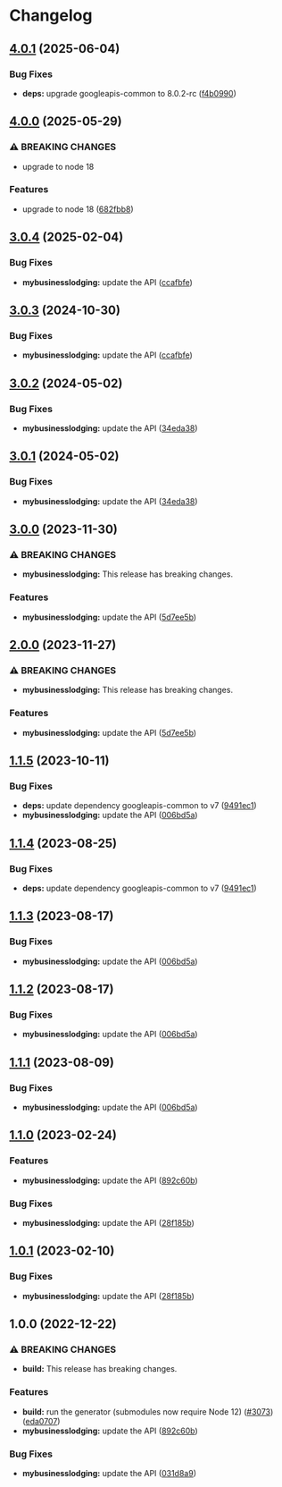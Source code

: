 # Changelog

## [4.0.1](https://github.com/googleapis/google-api-nodejs-client/compare/mybusinesslodging-v4.0.0...mybusinesslodging-v4.0.1) (2025-06-04)


### Bug Fixes

* **deps:** upgrade googleapis-common to 8.0.2-rc ([f4b0990](https://github.com/googleapis/google-api-nodejs-client/commit/f4b099071040cfbcfe4a2e7d487d45ee93b369e0))

## [4.0.0](https://github.com/googleapis/google-api-nodejs-client/compare/mybusinesslodging-v3.0.4...mybusinesslodging-v4.0.0) (2025-05-29)


### ⚠ BREAKING CHANGES

* upgrade to node 18

### Features

* upgrade to node 18 ([682fbb8](https://github.com/googleapis/google-api-nodejs-client/commit/682fbb869189ae92b3e9a194d37d0548af0c1f92))

## [3.0.4](https://github.com/googleapis/google-api-nodejs-client/compare/mybusinesslodging-v3.0.3...mybusinesslodging-v3.0.4) (2025-02-04)


### Bug Fixes

* **mybusinesslodging:** update the API ([ccafbfe](https://github.com/googleapis/google-api-nodejs-client/commit/ccafbfe63a38a3b0d7ca9d5c900d6d7a4fc36214))

## [3.0.3](https://github.com/googleapis/google-api-nodejs-client/compare/mybusinesslodging-v3.0.2...mybusinesslodging-v3.0.3) (2024-10-30)


### Bug Fixes

* **mybusinesslodging:** update the API ([ccafbfe](https://github.com/googleapis/google-api-nodejs-client/commit/ccafbfe63a38a3b0d7ca9d5c900d6d7a4fc36214))

## [3.0.2](https://github.com/googleapis/google-api-nodejs-client/compare/mybusinesslodging-v3.0.1...mybusinesslodging-v3.0.2) (2024-05-02)


### Bug Fixes

* **mybusinesslodging:** update the API ([34eda38](https://github.com/googleapis/google-api-nodejs-client/commit/34eda38c76099f2aa6b906505fb7f2b33c43cf26))

## [3.0.1](https://github.com/googleapis/google-api-nodejs-client/compare/mybusinesslodging-v3.0.0...mybusinesslodging-v3.0.1) (2024-05-02)


### Bug Fixes

* **mybusinesslodging:** update the API ([34eda38](https://github.com/googleapis/google-api-nodejs-client/commit/34eda38c76099f2aa6b906505fb7f2b33c43cf26))

## [3.0.0](https://github.com/googleapis/google-api-nodejs-client/compare/mybusinesslodging-v2.0.0...mybusinesslodging-v3.0.0) (2023-11-30)


### ⚠ BREAKING CHANGES

* **mybusinesslodging:** This release has breaking changes.

### Features

* **mybusinesslodging:** update the API ([5d7ee5b](https://github.com/googleapis/google-api-nodejs-client/commit/5d7ee5b204fb7f8f0e7ae0f256e4d055f49c6666))

## [2.0.0](https://github.com/googleapis/google-api-nodejs-client/compare/mybusinesslodging-v1.1.5...mybusinesslodging-v2.0.0) (2023-11-27)


### ⚠ BREAKING CHANGES

* **mybusinesslodging:** This release has breaking changes.

### Features

* **mybusinesslodging:** update the API ([5d7ee5b](https://github.com/googleapis/google-api-nodejs-client/commit/5d7ee5b204fb7f8f0e7ae0f256e4d055f49c6666))

## [1.1.5](https://github.com/googleapis/google-api-nodejs-client/compare/mybusinesslodging-v1.1.4...mybusinesslodging-v1.1.5) (2023-10-11)


### Bug Fixes

* **deps:** update dependency googleapis-common to v7 ([9491ec1](https://github.com/googleapis/google-api-nodejs-client/commit/9491ec1cdc3c413e7d73edcfcd59cf5c28a7c855))
* **mybusinesslodging:** update the API ([006bd5a](https://github.com/googleapis/google-api-nodejs-client/commit/006bd5a42d4a82ac24d29724cc5d750d38484bb9))

## [1.1.4](https://github.com/googleapis/google-api-nodejs-client/compare/mybusinesslodging-v1.1.3...mybusinesslodging-v1.1.4) (2023-08-25)


### Bug Fixes

* **deps:** update dependency googleapis-common to v7 ([9491ec1](https://github.com/googleapis/google-api-nodejs-client/commit/9491ec1cdc3c413e7d73edcfcd59cf5c28a7c855))

## [1.1.3](https://github.com/googleapis/google-api-nodejs-client/compare/mybusinesslodging-v1.1.2...mybusinesslodging-v1.1.3) (2023-08-17)


### Bug Fixes

* **mybusinesslodging:** update the API ([006bd5a](https://github.com/googleapis/google-api-nodejs-client/commit/006bd5a42d4a82ac24d29724cc5d750d38484bb9))

## [1.1.2](https://github.com/googleapis/google-api-nodejs-client/compare/mybusinesslodging-v1.1.1...mybusinesslodging-v1.1.2) (2023-08-17)


### Bug Fixes

* **mybusinesslodging:** update the API ([006bd5a](https://github.com/googleapis/google-api-nodejs-client/commit/006bd5a42d4a82ac24d29724cc5d750d38484bb9))

## [1.1.1](https://github.com/googleapis/google-api-nodejs-client/compare/mybusinesslodging-v1.1.0...mybusinesslodging-v1.1.1) (2023-08-09)


### Bug Fixes

* **mybusinesslodging:** update the API ([006bd5a](https://github.com/googleapis/google-api-nodejs-client/commit/006bd5a42d4a82ac24d29724cc5d750d38484bb9))

## [1.1.0](https://github.com/googleapis/google-api-nodejs-client/compare/mybusinesslodging-v1.0.1...mybusinesslodging-v1.1.0) (2023-02-24)


### Features

* **mybusinesslodging:** update the API ([892c60b](https://github.com/googleapis/google-api-nodejs-client/commit/892c60b19065d1addc7e958e692e490ebbd49099))


### Bug Fixes

* **mybusinesslodging:** update the API ([28f185b](https://github.com/googleapis/google-api-nodejs-client/commit/28f185b430329233ac7faf9204db1fdf88f3ef1d))

## [1.0.1](https://github.com/googleapis/google-api-nodejs-client/compare/mybusinesslodging-v1.0.0...mybusinesslodging-v1.0.1) (2023-02-10)


### Bug Fixes

* **mybusinesslodging:** update the API ([28f185b](https://github.com/googleapis/google-api-nodejs-client/commit/28f185b430329233ac7faf9204db1fdf88f3ef1d))

## 1.0.0 (2022-12-22)


### ⚠ BREAKING CHANGES

* **build:** This release has breaking changes.

### Features

* **build:** run the generator (submodules now require Node 12) ([#3073](https://github.com/googleapis/google-api-nodejs-client/issues/3073)) ([eda0707](https://github.com/googleapis/google-api-nodejs-client/commit/eda07079dadab46a80b6f9ede618f4f43030169e))
* **mybusinesslodging:** update the API ([892c60b](https://github.com/googleapis/google-api-nodejs-client/commit/892c60b19065d1addc7e958e692e490ebbd49099))


### Bug Fixes

* **mybusinesslodging:** update the API ([031d8a9](https://github.com/googleapis/google-api-nodejs-client/commit/031d8a9c1ad84f7ba1e48f8f48cb6a64d0d70d78))
